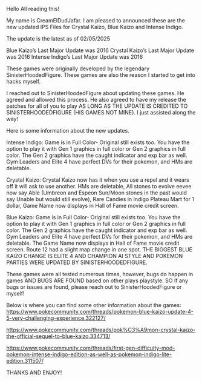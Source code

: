 Hello All reading this!

My name is CreamElDudJafar. I am pleased to announced these are the new updated IPS Files for Crystal Kaizo, Blue Kaizo and Intense Indigo. 

The update is the latest as of 02/05/2025

Blue Kaizo’s Last Major Update was 2016
Crystal Kaizo’s Last Major Update was 2016
Intense Indigo’s Last Major Update was 2016

These games were originally developed by the legendary SinisterHoodedFigure. These games are also the reason I started to get into hacks myself.

I reached out to SinisterHoodedFigure about updating these games. He agreed and allowed this process. He also agreed to have my release the patches for all of you to play AS LONG AS THE UPDATE IS CREDITED TO SINISTERHOODEDFIGURE (HIS GAMES NOT MINE). I just assisted along the way!

Here is some information about the new updates.

Intense Indigo: Game is in Full Color- Original still exists too. You have the option to play it with Gen 1 graphics in full color or Gen 2 graphics in full color. The Gen 2 graphics have the caught indicator and exp bar as well. Gym Leaders and Elite 4 have perfect DVs for their pokemon, and HMs are deletable.

Crystal Kaizo: Crystal Kaizo now has it when you use a repel and it wears off it will ask to use another. HMs are deletable, All stones to evolve eevee now say Able (Umbreon and Espeon Sun/Moon stones in the past would say Unable but would still evolve), Rare Candies in Indigo Plateau Mart for 1 dollar, Game Name now displays in Hall of Fame movie credit screen.

Blue Kaizo: Game is in Full Color- Original still exists too. You have the option to play it with Gen 1 graphics in full color or Gen 2 graphics in full color. The Gen 2 graphics have the caught indicator and exp bar as well. Gym Leaders and Elite 4 have perfect DVs for their pokemon, and HMs are deletable. The Game Name now displays in Hall of Fame movie credit screen. Route 12 had a slight map change in one spot. THE BIGGEST BLUE KAIZO CHANGE IS ELITE 4 AND CHAMPION AI STYLE AND POKEMON PARTIES WERE UPDATED BY SINISTERHOODEDFIGURE.

These games were all tested numerous times, however, bugs do happen in games AND BUGS ARE FOUND based on other plays playstyle. SO If any bugs or issues are found, please reach out to SinisterHoodedFigure or myself!

Below is where you can find some other information about the games:
https://www.pokecommunity.com/threads/pokemon-blue-kaizo-update-4-5-very-challenging-experience.322127/

https://www.pokecommunity.com/threads/pok%C3%A9mon-crystal-kaizo-the-official-sequel-to-blue-kaizo.334713/

https://www.pokecommunity.com/threads/first-gen-difficulty-mod-pokemon-intense-indigo-edition-as-well-as-pokemon-indigo-lite-edition.311507/


THANKS AND ENJOY!
